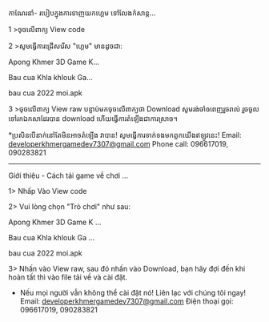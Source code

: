 កាណែរនាំ- របៀបក្នុងការទាញយកហ្គេម ទៅលែងកំសាន្ត...

1 >ចុចលើពាក្យ View code

2 >សូមធ្វើការជ្រើសរើស "ហ្គេម" មានដូចជា:

Apong Khmer 3D Game K...

Bau cua Khla khlouk Ga...

bau cua 2022 moi.apk

3 >ចុចលើពាក្យ View raw បន្ទាប់មកចុចលើពាក្យថា Download សូមរង់ចាំឲពេញរួចរាល់ រួចចូលទៅរកឯកសាដែរបាន download ហើយធ្វើការតំឡើងជាការស្រាច។

*ប្រសិនបើនាក់នៅតែមិនអាចតំឡើង វាបាន! សូមធ្វើការទាក់ទងមកពួកយើងឥឡូវនេះ! Email: developerkhmergamedev7307@gmail.com Phone call: 096617019, 090283821

_______________________________________________
Giới thiệu - Cách tải game về chơi ...

 1> Nhấp Vào View code

 2> Vui lòng chọn "Trò chơi" như sau:

 Apong Khmer 3D Game K ...

 Bau cua Khla khlouk Ga ...

 bau cua 2022 moi.apk

 3> Nhấn vào View raw, sau đó nhấn vào Download, bạn hãy đợi đến khi hoàn tất thì vào file tải về và cài đặt.

 * Nếu mọi người vẫn không thể cài đặt nó!  Liên lạc với chúng tôi ngay!  Email: developerkhmergamedev7307@gmail.com Điện thoại gọi: 096617019, 090283821

